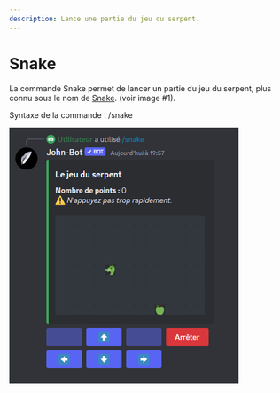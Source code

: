```yaml
---
description: Lance une partie du jeu du serpent.
---
```


# Snake

La commande Snake permet de lancer un partie du jeu du serpent, plus connu sous le nom de [Snake](https://fr.wikipedia.org/wiki/Snake\_\(genre\_de\_jeu\_vid%C3%A9o\)). (voir image #1).

Syntaxe de la commande : /snake

![Image #1](../../../.gitbook/assets/Snake.png)
